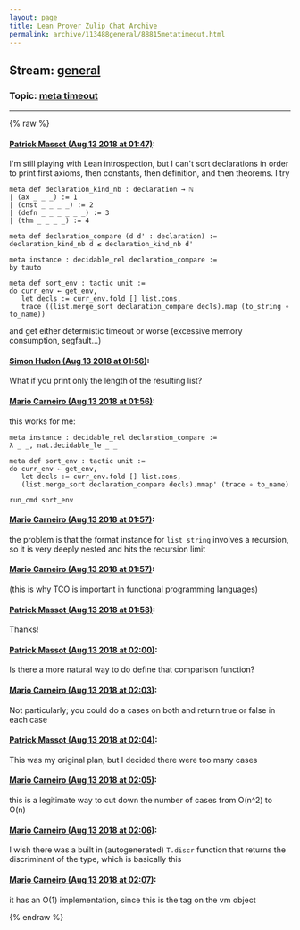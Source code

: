 ```yaml
---
layout: page
title: Lean Prover Zulip Chat Archive 
permalink: archive/113488general/88815metatimeout.html
---
```


## Stream: [general](index.html)
### Topic: [meta timeout](88815metatimeout.html)

---


{% raw %}
#### [ Patrick Massot (Aug 13 2018 at 01:47)](https://leanprover.zulipchat.com/#narrow/stream/113488-general/topic/meta%20timeout/near/132015530):
I'm still playing with Lean introspection, but I can't sort declarations in order to print first axioms, then constants, then definition, and then theorems. I try
```lean
meta def declaration_kind_nb : declaration → ℕ
| (ax _ _ _) := 1
| (cnst _ _ _ _) := 2
| (defn _ _ _ _ _ _) := 3
| (thm _ _ _ _) := 4

meta def declaration_compare (d d' : declaration) := declaration_kind_nb d ≤ declaration_kind_nb d'

meta instance : decidable_rel declaration_compare :=
by tauto

meta def sort_env : tactic unit :=
do curr_env ← get_env,
   let decls := curr_env.fold [] list.cons,
   trace ((list.merge_sort declaration_compare decls).map (to_string ∘ to_name))
```
and get either determistic timeout or worse (excessive memory consumption, segfault...)

#### [ Simon Hudon (Aug 13 2018 at 01:56)](https://leanprover.zulipchat.com/#narrow/stream/113488-general/topic/meta%20timeout/near/132015764):
What if you print only the length of the resulting list?

#### [ Mario Carneiro (Aug 13 2018 at 01:56)](https://leanprover.zulipchat.com/#narrow/stream/113488-general/topic/meta%20timeout/near/132015805):
this works for me:
```
meta instance : decidable_rel declaration_compare :=
λ _ _, nat.decidable_le _ _

meta def sort_env : tactic unit :=
do curr_env ← get_env,
   let decls := curr_env.fold [] list.cons,
   (list.merge_sort declaration_compare decls).mmap' (trace ∘ to_name)

run_cmd sort_env
```

#### [ Mario Carneiro (Aug 13 2018 at 01:57)](https://leanprover.zulipchat.com/#narrow/stream/113488-general/topic/meta%20timeout/near/132015812):
the problem is that the format instance for `list string` involves a recursion, so it is very deeply nested and hits the recursion limit

#### [ Mario Carneiro (Aug 13 2018 at 01:57)](https://leanprover.zulipchat.com/#narrow/stream/113488-general/topic/meta%20timeout/near/132015817):
(this is why TCO is important in functional programming languages)

#### [ Patrick Massot (Aug 13 2018 at 01:58)](https://leanprover.zulipchat.com/#narrow/stream/113488-general/topic/meta%20timeout/near/132015861):
Thanks!

#### [ Patrick Massot (Aug 13 2018 at 02:00)](https://leanprover.zulipchat.com/#narrow/stream/113488-general/topic/meta%20timeout/near/132015934):
Is there a more natural way to do define that comparison function?

#### [ Mario Carneiro (Aug 13 2018 at 02:03)](https://leanprover.zulipchat.com/#narrow/stream/113488-general/topic/meta%20timeout/near/132016013):
Not particularly; you could do a cases on both and return true or false in each case

#### [ Patrick Massot (Aug 13 2018 at 02:04)](https://leanprover.zulipchat.com/#narrow/stream/113488-general/topic/meta%20timeout/near/132016054):
This was my original plan, but I decided there were too many cases

#### [ Mario Carneiro (Aug 13 2018 at 02:05)](https://leanprover.zulipchat.com/#narrow/stream/113488-general/topic/meta%20timeout/near/132016068):
this is a legitimate way to cut down the number of cases from O(n^2) to O(n)

#### [ Mario Carneiro (Aug 13 2018 at 02:06)](https://leanprover.zulipchat.com/#narrow/stream/113488-general/topic/meta%20timeout/near/132016119):
I wish there was a built in (autogenerated) `T.discr` function that returns the discriminant of the type, which is basically this

#### [ Mario Carneiro (Aug 13 2018 at 02:07)](https://leanprover.zulipchat.com/#narrow/stream/113488-general/topic/meta%20timeout/near/132016126):
it has an O(1) implementation, since this is the tag on the vm object


{% endraw %}
